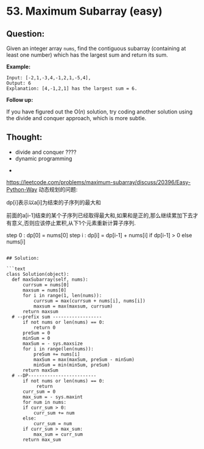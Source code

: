 # 53. Maximum Subarray \(easy\)

## Question:

Given an integer array `nums`, find the contiguous subarray \(containing at least one number\) which has the largest sum and return its sum.

**Example:**

```text
Input: [-2,1,-3,4,-1,2,1,-5,4],
Output: 6
Explanation: [4,-1,2,1] has the largest sum = 6.
```

**Follow up:**

If you have figured out the O\(_n_\) solution, try coding another solution using the divide and conquer approach, which is more subtle.

## Thought:

* divide and conquer ????
* dynamic programming
*   ```text
  https://leetcode.com/problems/maximum-subarray/discuss/20396/Easy-Python-Way
  动态规划的问题:

  dp[i]表示以a[i]为结束的子序列的最大和

  前面的a[i-1]结束的某个子序列已经取得最大和,如果和是正的,那么继续累加下去才有意义,否则应该停止累积,从下1个元素重新计算子序列.

  step 0 : dp[0] = nums[0]
  step i : dp[i] = dp[i-1] + nums[i] if dp[i-1] > 0 else nums[i]
  ```

## Solution:

```text
class Solution(object):
    def maxSubarray(self, nums):
        currsum = nums[0]
        maxsum = nums[0]
        for i in range(1, len(nums)):
            currsum = max(currsum + nums[i], nums[i])
            maxsum = max(maxsum, currsum)
        return maxsum
    # --prefix sum ------------------
        if not nums or len(nums) == 0:
            return 0
        preSum = 0
        minSum = 0
        maxSum = - sys.maxsize
        for i in range(len(nums)):
            preSum += nums[i]
            maxSum = max(maxSum, preSum - minSum)
            minSum = min(minSum, preSum)
        return maxSum
    # --DP-------------------------
        if not nums or len(nums) == 0:
             return 
        curr_sum = 0
        max_sum = - sys.maxint
        for num in nums:
        if curr_sum > 0:
            curr_sum += num
        else:
            curr_sum = num
        if curr_sum > max_sum:
            max_sum = curr_sum
        return max_sum
```


